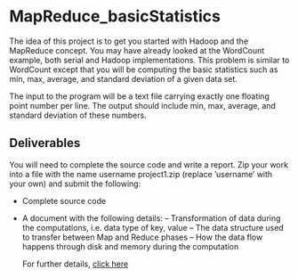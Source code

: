 # MapReduce_basicStatistics

The idea of this project is to get you started with Hadoop and the MapReduce concept. You may have already
looked at the WordCount example, both serial and Hadoop implementations. This problem is similar to
WordCount except that you will be computing the basic statistics such as min, max, average, and standard
deviation of a given data set.

The input to the program will be a text file carrying exactly one floating point number per line. The
output should include min, max, average, and standard deviation of these numbers.

## Deliverables

You will need to complete the source code and write a report. Zip your work into a file with the name
username project1.zip (replace ’username’ with your own) and submit the following:

+ Complete source code
+ A document with the following details:
  – Transformation of data during the computations, i.e. data type of key, value
  – The data structure used to transfer between Map and Reduce phases
  – How the data flow happens through disk and memory during the computation
  
  For further details, [click here](https://github.com/prateek22sri/MapReduce_basicStatistics/blob/master/project1.pdf)
